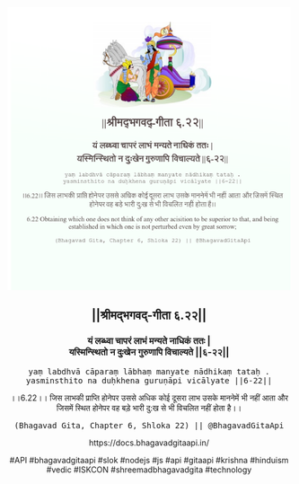 <img src="../../asset/BG_6_22.png"/>
<center><h2>||श्रीमद्‍भगवद्‍-गीता ६.२२||</h2>
<h3>यं लब्ध्वा चापरं लाभं मन्यते नाधिकं ततः |<br/>यस्मिन्स्थितो न दुःखेन गुरुणापि विचाल्यते ||६-२२||</h3>
<pre>yaṃ labdhvā cāparaṃ lābhaṃ manyate nādhikaṃ tataḥ .<br/>yasminsthito na duḥkhena guruṇāpi vicālyate ||6-22||</pre>
<p>।।6.22।। जिस लाभकी प्राप्ति होनेपर उससे अधिक कोई दूसरा लाभ उसके माननेमें भी नहीं आता और जिसमें स्थित होनेपर वह बड़े भारी दु:ख से भी विचलित नहीं होता है।।</p>
<pre>(Bhagavad Gita, Chapter 6, Shloka 22) || @BhagavadGitaApi</pre><p>https://docs.bhagavadgitaapi.in/</p><p>#API #bhagavadgitaapi #slok #nodejs #js #api #gitaapi #krishna #hinduism #vedic #ISKCON #shreemadbhagavadgita #technology</p></center>
